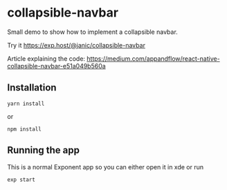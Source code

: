 # collapsible-navbar

Small demo to show how to implement a collapsible navbar.

Try it https://exp.host/@janic/collapsible-navbar

Article explaining the code:
https://medium.com/appandflow/react-native-collapsible-navbar-e51a049b560a

## Installation

```
yarn install
```
or
```
npm install
```

## Running the app

This is a normal Exponent app so you can either open it in xde or run

```
exp start
```
